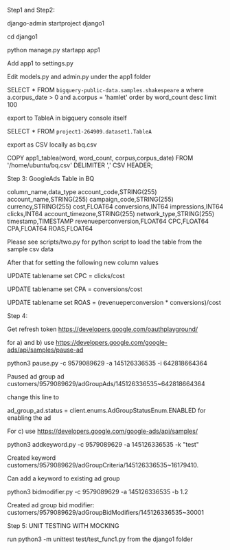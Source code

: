 Step1 and Step2:

django-admin startproject django1

cd django1

python manage.py startapp app1

Add app1 to settings.py

Edit models.py and admin.py under the app1 folder 

SELECT * FROM `bigquery-public-data.samples.shakespeare` a where a.corpus_date > 0 and a.corpus = 'hamlet' order by word_count desc limit 100

export to TableA in bigquery console itself

SELECT * FROM `project1-264909.dataset1.TableA`

export as CSV   locally as bq.csv

COPY app1_tablea(word, word_count, corpus,corpus_date)
FROM '/home/ubuntu/bq.csv'
DELIMITER ','
CSV HEADER;

Step 3:
GoogleAds Table in BQ

column_name,data_type
account_code,STRING(255)
account_name,STRING(255)
campaign_code,STRING(255)
currency,STRING(255)
cost,FLOAT64
conversions,INT64
impressions,INT64
clicks,INT64
account_timezone,STRING(255)
network_type,STRING(255)
timestamp,TIMESTAMP
revenueperconversion,FLOAT64
CPC,FLOAT64
CPA,FLOAT64
ROAS,FLOAT64

Please see scripts/two.py for python script to load the table from the sample csv data

After that for setting the following new column values

UPDATE tablename set CPC =  clicks/cost 

UPDATE tablename set CPA =  conversions/cost

UPDATE tablename set ROAS = (revenueperconversion * conversions)/cost

Step 4:

Get refresh token https://developers.google.com/oauthplayground/

for a) and b) use https://developers.google.com/google-ads/api/samples/pause-ad

python3 pause.py -c 9579089629 -a 145126336535 -i 642818664364

Paused ad group ad customers/9579089629/adGroupAds/145126336535~642818664364

change this line to

ad_group_ad.status = client.enums.AdGroupStatusEnum.ENABLED for enabling the ad

For  c) use https://developers.google.com/google-ads/api/samples/

python3 addkeyword.py -c 9579089629 -a 145126336535 -k "test"

Created keyword customers/9579089629/adGroupCriteria/145126336535~16179410.

Can add a keyword to existing ad group

python3 bidmodifier.py -c 9579089629 -a 145126336535 -b 1.2

Created ad group bid modifier: customers/9579089629/adGroupBidModifiers/145126336535~30001

Step 5:   UNIT TESTING WITH MOCKING

run python3 -m unittest test/test_func1.py from the django1 folder

